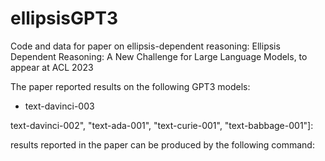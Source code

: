 # ellipsisGPT3
Code and data for paper on ellipsis-dependent reasoning:
Ellipsis Dependent Reasoning: A New Challenge for Large Language Models, to appear at ACL 2023


The paper reported results on the following GPT3 models:
<ul>
  <li>text-davinci-003</li>
  
  </ul>
  
  text-davinci-002", "text-ada-001", "text-curie-001", "text-babbage-001"]:

results reported in the paper can be produced by the following command:

